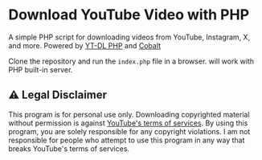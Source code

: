# Download YouTube Video with PHP

A simple PHP script for downloading videos from YouTube, Instagram, X, and more. Powered by [YT-DL PHP](https://github.com/code3-dev/ytdl-php) and [Cobalt](https://github.com/imputnet/cobalt)

Clone the repository and run the ```index.php``` file in a browser. will work with PHP built-in server.

## :warning: Legal Disclaimer

This program is for personal use only. 
Downloading copyrighted material without permission is against [YouTube's terms of services](https://www.youtube.com/static?template=terms). 
By using this program, you are solely responsible for any copyright violations. 
I am not responsible for people who attempt to use this program in any way that breaks YouTube's terms of services.


